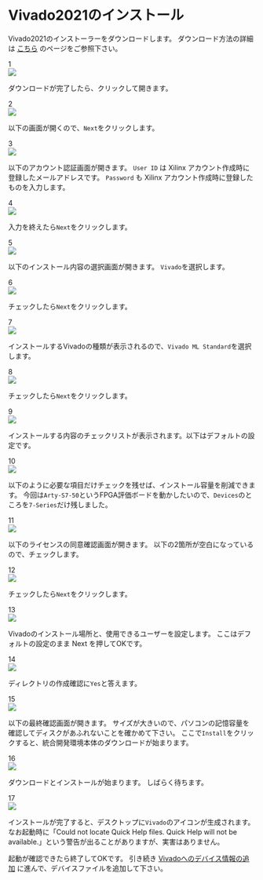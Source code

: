 # Vivado2021のインストール

Vivado2021のインストーラーをダウンロードします。
ダウンロード方法の詳細は
[こちら](../download/index.md)
のページをご参照下さい。

1  
![ ](install_vivado2021_001.png)

ダウンロードが完了したら、クリックして開きます。

2  
![ ](install_vivado2021_002.png)

以下の画面が開くので、`Next`をクリックします。

3  
![ ](install_vivado2021_003.png)

以下のアカウント認証画面が開きます。
`User ID` は Xilinx アカウント作成時に登録したメールアドレスです。
`Password` も Xilinx アカウント作成時に登録したものを入力します。

4  
![ ](install_vivado2021_004.png)

入力を終えたら`Next`をクリックします。

5  
![ ](install_vivado2021_005.png)

以下のインストール内容の選択画面が開きます。
`Vivado`を選択します。

6  
![ ](install_vivado2021_006.png)

チェックしたら`Next`をクリックします。

7  
![ ](install_vivado2021_007.png)

インストールするVivadoの種類が表示されるので、`Vivado ML Standard`を選択します。

8  
![ ](install_vivado2021_008.png)

チェックしたら`Next`をクリックします。

9  
![ ](install_vivado2021_009.png)

インストールする内容のチェックリストが表示されます。以下はデフォルトの設定です。

10  
![ ](install_vivado2021_010.png)

以下のように必要な項目だけチェックを残せば、インストール容量を削減できます。
今回は`Arty-S7-50`というFPGA評価ボードを動かしたいので、`Devices`のところを`7-Series`だけ残しました。

11  
![ ](install_vivado2021_011.png)

以下のライセンスの同意確認画面が開きます。
以下の2箇所が空白になっているので、チェックします。

12  
![ ](install_vivado2021_012.png)

チェックしたら`Next`をクリックします。

13  
![ ](install_vivado2021_013.png)

Vivadoのインストール場所と、使用できるユーザーを設定します。
ここはデフォルトの設定のまま Next を押してOKです。

14  
![ ](install_vivado2021_014.png)

ディレクトリの作成確認に`Yes`と答えます。

15  
![ ](install_vivado2021_015.png)

以下の最終確認画面が開きます。
サイズが大きいので、パソコンの記憶容量を確認してディスクがあふれないことを確かめて下さい。
ここで`Install`をクリックすると、統合開発環境本体のダウンロードが始まります。

16  
![ ](install_vivado2021_016.png)

ダウンロードとインストールが始まります。
しばらく待ちます。

17  
![ ](install_vivado2021_017.png)

インストールが完了すると、デスクトップに`Vivado`のアイコンが生成されます。
なお起動時に「Could not locate Quick Help files. Quick Help will not be available.」という警告が出ることがありますが、実害はありません。

起動が確認できたら終了してOKです。
引き続き
[Vivadoへのデバイス情報の追加](../board/index.md)
に進んで、デバイスファイルを追加して下さい。
